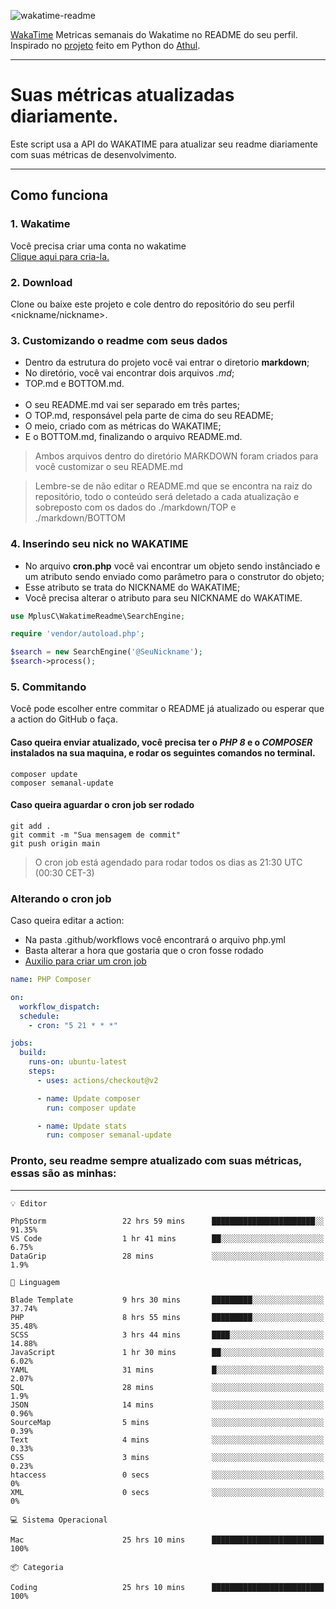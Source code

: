 ![wakatime-readme](https://socialify.git.ci/bymatheus/wakatime-readme/image?description=1&descriptionEditable=M%C3%A9tricas%20semanais%20do%20Wakatime%20no%20seu%20README%20de%20perfil.&font=KoHo&forks=1&language=1&owner=1&pattern=Signal&stargazers=1&theme=Dark)

[WakaTime](https://wakatime.com) Metricas semanais do Wakatime no README do seu perfil. <br>
Inspirado no [projeto](https://github.com/athul/waka-readme) feito em Python do [Athul](https://github.com/athul).
___

# Suas métricas atualizadas diariamente.
Este script usa a API do WAKATIME para atualizar seu readme diariamente com suas métricas de desenvolvimento.

___

## Como funciona

### 1. Wakatime
Você precisa criar uma conta no wakatime <br>
[Clique aqui para cria-la.](https://wakatime.com) 

### 2. Download
Clone ou baixe este projeto e cole dentro do repositório do seu perfil <nickname/nickname>.

### 3. Customizando o readme com seus dados
- Dentro da estrutura do projeto você vai entrar o diretorio **markdown**;  
- No diretório, você vai encontrar dois arquivos *.md*;
- TOP.md e BOTTOM.md.
<br><br>
- O seu README.md vai ser separado em três partes; 
- O TOP.md, responsável pela parte de cima do seu README;
- O meio, criado com as métricas do WAKATIME;
- E o BOTTOM.md, finalizando o arquivo README.md.<br>

> Ambos arquivos dentro do diretório MARKDOWN foram criados para você customizar o seu README.md

> Lembre-se de não editar o README.md que se encontra na raiz do repositório, todo o conteúdo será deletado a cada atualização e sobreposto com os dados do ./markdown/TOP e ./markdown/BOTTOM

### 4. Inserindo seu nick no WAKATIME
- No arquivo **cron.php** você vai encontrar um objeto sendo instânciado e um atributo sendo enviado como parâmetro para o construtor do objeto;
- Esse atributo se trata do NICKNAME do WAKATIME;
- Você precisa alterar o atributo para seu NICKNAME do WAKATIME.

```php
use MplusC\WakatimeReadme\SearchEngine;

require 'vendor/autoload.php';

$search = new SearchEngine('@SeuNickname');
$search->process();
```

### 5. Commitando
Você pode escolher entre commitar o README já atualizado ou esperar que a action do GitHub o faça. <br>

#### Caso queira enviar atualizado, você precisa ter o *PHP 8* e o *COMPOSER* instalados na sua maquina, e rodar os seguintes comandos no terminal.
```composer
composer update
composer semanal-update 
```

#### Caso queira aguardar o cron job ser rodado 
```git 
git add .
git commit -m "Sua mensagem de commit"
git push origin main
```

>O cron job está agendado para rodar todos os dias as 21:30 UTC (00:30 CET-3) 

### Alterando o cron job
Caso queira editar a action:

- Na pasta .github/workflows você encontrará o arquivo php.yml
- Basta alterar a hora que gostaria que o cron fosse rodado
- [Auxilio para criar um cron job](https://crontab.guru)

```yml
name: PHP Composer

on:
  workflow_dispatch:
  schedule:
    - cron: "5 21 * * *"

jobs:
  build:
    runs-on: ubuntu-latest
    steps:
      - uses: actions/checkout@v2

      - name: Update composer
        run: composer update

      - name: Update stats
        run: composer semanal-update
```

### Pronto, seu readme sempre atualizado com suas métricas, essas são as minhas:

___
```text
💡 Editor

PhpStorm                 22 hrs 59 mins      ███████████████████████░░     91.35%
VS Code                  1 hr 41 mins        ██░░░░░░░░░░░░░░░░░░░░░░░      6.75%
DataGrip                 28 mins             ░░░░░░░░░░░░░░░░░░░░░░░░░       1.9%
```
```text
💬 Linguagem

Blade Template           9 hrs 30 mins       █████████░░░░░░░░░░░░░░░░     37.74%
PHP                      8 hrs 55 mins       █████████░░░░░░░░░░░░░░░░     35.48%
SCSS                     3 hrs 44 mins       ████░░░░░░░░░░░░░░░░░░░░░     14.88%
JavaScript               1 hr 30 mins        ██░░░░░░░░░░░░░░░░░░░░░░░      6.02%
YAML                     31 mins             █░░░░░░░░░░░░░░░░░░░░░░░░      2.07%
SQL                      28 mins             ░░░░░░░░░░░░░░░░░░░░░░░░░       1.9%
JSON                     14 mins             ░░░░░░░░░░░░░░░░░░░░░░░░░      0.96%
SourceMap                5 mins              ░░░░░░░░░░░░░░░░░░░░░░░░░      0.39%
Text                     4 mins              ░░░░░░░░░░░░░░░░░░░░░░░░░      0.33%
CSS                      3 mins              ░░░░░░░░░░░░░░░░░░░░░░░░░      0.23%
htaccess                 0 secs              ░░░░░░░░░░░░░░░░░░░░░░░░░         0%
XML                      0 secs              ░░░░░░░░░░░░░░░░░░░░░░░░░         0%
```
```text
💻 Sistema Operacional

Mac                      25 hrs 10 mins      █████████████████████████       100%
```
```text
📦 Categoria

Coding                   25 hrs 10 mins      █████████████████████████       100%
```
